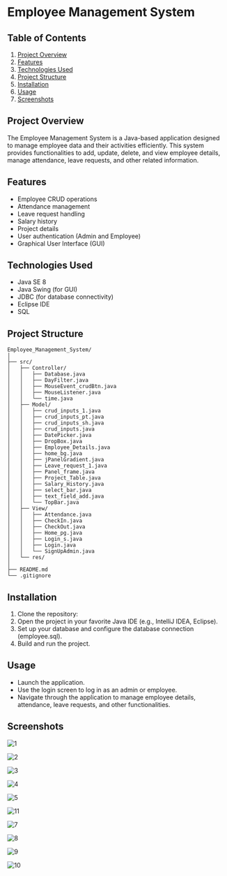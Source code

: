 
# Employee Management System

## Table of Contents

1. [Project Overview](#project-overview)
2. [Features](#features)
3. [Technologies Used](#technologies-used)
4. [Project Structure](#project-structure)
5. [Installation](#installation)
6. [Usage](#usage)
7. [Screenshots](#screenshots)

## Project Overview

The Employee Management System is a Java-based application designed to manage employee data and their activities efficiently. This system provides functionalities to add, update, delete, and view employee details, manage attendance, leave requests, and other related information.

## Features

- Employee CRUD operations
- Attendance management
- Leave request handling
- Salary history
- Project details
- User authentication (Admin and Employee)
- Graphical User Interface (GUI)

## Technologies Used

- Java SE 8
- Java Swing (for GUI)
- JDBC (for database connectivity)
- Eclipse IDE
- SQL

## Project Structure

```
Employee_Management_System/
│
├── src/
│   ├── Controller/
│   │   ├── Database.java
│   │   ├── DayFilter.java
│   │   ├── MouseEvent_crudBtn.java
│   │   ├── MouseListener.java
│   │   └── time.java
│   ├── Model/
│   │   ├── crud_inputs_1.java
│   │   ├── crud_inputs_pt.java
│   │   ├── crud_inputs_sh.java
│   │   ├── crud_inputs.java
│   │   ├── DatePicker.java
│   │   ├── DropBox.java
│   │   ├── Employee_Details.java
│   │   ├── home_bg.java
│   │   ├── jPanelGradient.java
│   │   ├── Leave_request_1.java
│   │   ├── Panel_frame.java
│   │   ├── Project_Table.java
│   │   ├── Salary_History.java
│   │   ├── select_bar.java
│   │   ├── text_field_add.java
│   │   └── TopBar.java
│   ├── View/
│   │   ├── Attendance.java
│   │   ├── CheckIn.java
│   │   ├── CheckOut.java
│   │   ├── Home_pg.java
│   │   ├── Login_s.java
│   │   ├── Login.java
│   │   └── SignUpAdmin.java
│   └── res/
│
├── README.md
└── .gitignore
```

## Installation

1. Clone the repository:
2. Open the project in your favorite Java IDE (e.g., IntelliJ IDEA, Eclipse).
3. Set up your database and configure the database connection (employee.sql).
4. Build and run the project.

## Usage

- Launch the application.
- Use the login screen to log in as an admin or employee.
- Navigate through the application to manage employee details, attendance, leave requests, and other functionalities.

## Screenshots

![1](https://github.com/PramodAmarasinghe/Employee-Management-System/assets/171472506/8ef7e52d-ccc2-4a85-b207-ad78c38e80aa)

![2](https://github.com/PramodAmarasinghe/Employee-Management-System/assets/171472506/5aa50dd0-1ebd-4dca-bc70-9263e0f7fd90)

![3](https://github.com/PramodAmarasinghe/Employee-Management-System/assets/171472506/05731d70-eaa5-4585-9729-b2b07df22573)

![4](https://github.com/PramodAmarasinghe/Employee-Management-System/assets/171472506/5dfad9cd-2450-4d1a-a8e7-6125ba51c7cb)

![5](https://github.com/PramodAmarasinghe/Employee-Management-System/assets/171472506/09967669-3ff4-4478-9d8e-3cb6c8d0ece6)

![11](https://github.com/PramodAmarasinghe/Employee-Management-System/assets/171472506/419d3903-1bb1-4f8a-b956-77d6c876faf7)

![7](https://github.com/PramodAmarasinghe/Employee-Management-System/assets/171472506/34be9f4d-48c6-486f-a9ac-3795dc278771)

![8](https://github.com/PramodAmarasinghe/Employee-Management-System/assets/171472506/b151263c-ffa0-4051-ae98-217fab06e46f)

![9](https://github.com/PramodAmarasinghe/Employee-Management-System/assets/171472506/3c3e2cd8-a7e7-46f6-a964-1b904886863a)

![10](https://github.com/PramodAmarasinghe/Employee-Management-System/assets/171472506/8a91d18f-b2eb-400b-a527-198d6cb262fb)



